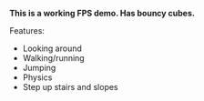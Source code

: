 **This is a working FPS demo. Has bouncy cubes.**

Features:

* Looking around
* Walking/running
* Jumping
* Physics
* Step up stairs and slopes
